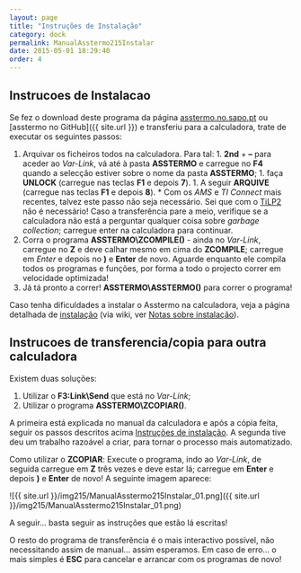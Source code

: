 ```yaml
---
layout: page
title: "Instruções de Instalação"
category: dock
permalink: ManualAsstermo215Instalar
date: 2015-05-01 18:29:40
order: 4
---
```


## Instrucoes de Instalacao
Se fez o download deste programa da página [asstermo.no.sapo.pt](http://asstermo.no.sapo.pt) ou [asstermo no GitHub]({{ site.url }}) e transferiu para a calculadora, trate de executar os seguintes passos:

  1. Arquivar os ficheiros todos na calculadora. Para tal:
    1. **2nd** + **–** para aceder ao _Var-Link_, vá até à pasta **ASSTERMO** e carregue no **F4** quando a selecção estiver sobre o nome da pasta **ASSTERMO**;
    1. faça **UNLOCK** (carregue nas teclas **F1** e depois **7**).
    1. A seguir **ARQUIVE** (carregue nas teclas **F1** e depois **8**).
    * Com os _AMS_ e _TI Connect_ mais recentes, talvez este passo não seja necessário. Sei que com o [TiLP2](http://lpg.ticalc.org/prj_tilp/) não é necessário! Caso a transferência pare a meio, verifique se a calculadora não está a perguntar qualquer coisa sobre _garbage collection_; carregue enter na calculadora para continuar.
  1. Corra o programa **ASSTERMO\ZCOMPILE()** - ainda no _Var-Link_, carregue no **Z** e deve calhar mesmo em cima do **ZCOMPILE**; carregue em _Enter_ e depois no **)** e **Enter** de novo. Aguarde enquanto ele compila todos os programas e funções, por forma a todo o projecto correr em velocidade optimizada!
  1. Já tá pronto a correr! **ASSTERMO\ASSTERMO()** para correr o programa!

Caso tenha dificuldades a instalar o Asstermo na calculadora, veja a página detalhada de [instalação](/Instalacao) (via wiki, ver [Notas sobre instalação](/Instalacao)).

## Instrucoes de transferencia/copia para outra calculadora
Existem duas soluções:

  1. Utilizar o **F3:Link\Send** que está no _Var-Link_;
  1. Utilizar o programa **ASSTERMO\ZCOPIAR()**.

A primeira está explicada no manual da calculadora e após a cópia feita, seguir os passos descritos acima [Instruções de instalação](#instrucoes-de-instalacao). A segunda tive deu um trabalho razoável a criar, para tornar o processo mais automatizado.

Como utilizar o **ZCOPIAR**: Execute o programa, indo ao _Var-Link_, de seguida carregue em **Z** três vezes e deve estar lá; carregue em **Enter** e depois **)** e **Enter** de novo! A seguinte imagem aparece:

![{{ site.url }}/img215/ManualAsstermo215Instalar_01.png]({{ site.url }}/img215/ManualAsstermo215Instalar_01.png)

A seguir... basta seguir as instruções que estão lá escritas!

O resto do programa de transferência é o mais interactivo possível, não necessitando assim de manual... assim esperamos.
Em caso de erro... o mais simples é **ESC** para cancelar e arrancar com os programas de novo!